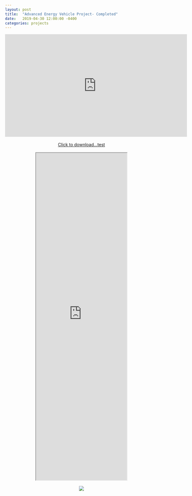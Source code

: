 ```yaml
---
layout: post
title:  "Advanced Energy Vehicle Project- Completed"
date:   2019-04-30 12:00:00 -0400
categories: projects
---
```


<p align="center">
	<iframe width=600px height=338px src="https://www.youtube.com/embed/tiUvePCL3As" frameborder="0" allow="accelerometer; autoplay; encrypted-media; gyroscope; picture-in-picture" allowfullscreen></iframe>
	<br>
	<br>
	<a href="../../../../assets/pdfs/ENGR1182_TeamP_CriticalDesignReview.pdf">Click to download...test</a>
	<br>
	<br>
	<iframe width=max-width height=1078px src="https://docs.google.com/document/d/e/2PACX-1vR95xasN7lN9j_vDa8gQf7ywlgS5nvypaq8e04PmPgRXH_vY9LdY2YT_3aTe-Ur_A/pub?embedded=true"></iframe>
	<br>
	<br>
	<image src="../../../../assets/images/ENGR1182_TeamP_Final_Oral_Presentation(Updated)-1.png" height=auto width=auto></image>
	<br>
</p>
